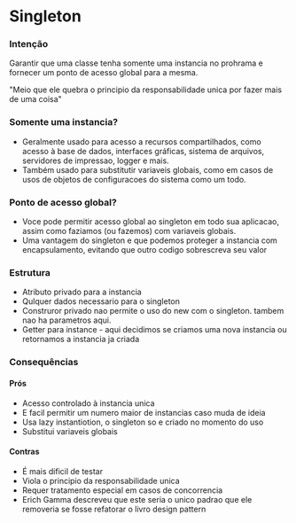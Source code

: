 # Singleton

### Intenção

Garantir que uma classe tenha somente uma instancia no prohrama e fornecer um ponto de acesso global para a mesma.

"Meio que ele quebra o principio da responsabilidade unica por fazer mais de uma coisa"

### Somente uma instancia?

- Geralmente usado para acesso a recursos compartilhados, como acesso à base de dados, interfaces gráficas, sistema de arquivos, servidores de impressao, logger e mais.
- Também usado para substitutir variaveis globais, como em casos de usos de objetos de configuracoes do sistema como um todo.

### Ponto de acesso global?

- Voce pode permitir acesso global ao singleton em todo sua aplicacao, assim como faziamos (ou fazemos) com variaveis globais.
- Uma vantagem do singleton e que podemos proteger a instancia com encapsulamento, evitando que outro codigo sobrescreva seu valor

### Estrutura

- Atributo privado para a instancia
- Qulquer dados necessario para o singleton
- Construror privado nao permite o uso do new com o singleton. tambem nao ha parametros aqui.
- Getter para instance - aqui decidimos se criamos uma nova instancia ou retornamos a instancia ja criada

### Consequências 

#### Prós

- Acesso controlado à instancia unica
- E facil permitir um numero maior de instancias caso muda de ideia
- Usa lazy instantiotion, o singleton so e criado no momento do uso
- Substitui variaveis globais

#### Contras
- É mais dificil de testar
- Viola o principio da responsabilidade unica 
- Requer tratamento especial em casos de concorrencia
- Erich Gamma descreveu que este seria o unico padrao que ele removeria se fosse refatorar o livro design pattern

